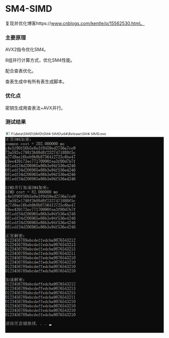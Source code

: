 # SM4-SIMD

复现并优化博客https://www.cnblogs.com/kentle/p/15562530.html。

### 主要原理

AVX2指令优化SM4。

8组并行计算方式，优化SM4性能。

配合查表优化。

查表生成中有所有表生成脚本。

### 优化点

密钥生成用查表法+AVX并行。

### 测试结果

![image](https://github.com/0CarryT0/SM4-SIMD/blob/master/test.png)

